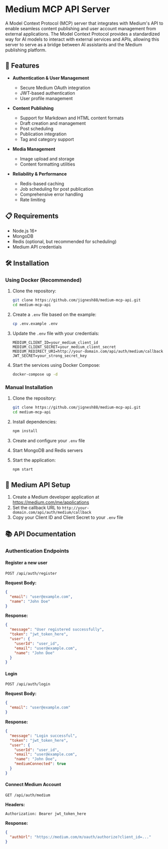 # Medium MCP API Server

A Model Context Protocol (MCP) server that integrates with Medium's API to enable seamless content publishing and user account management from external applications. The Model Context Protocol provides a standardized way for AI models to interact with external services and APIs, allowing this server to serve as a bridge between AI assistants and the Medium publishing platform.

## 🚀 Features

- **Authentication & User Management**
  - Secure Medium OAuth integration
  - JWT-based authentication
  - User profile management

- **Content Publishing**
  - Support for Markdown and HTML content formats
  - Draft creation and management
  - Post scheduling
  - Publication integration
  - Tag and category support

- **Media Management**
  - Image upload and storage
  - Content formatting utilities

- **Reliability & Performance**
  - Redis-based caching
  - Job scheduling for post publication
  - Comprehensive error handling
  - Rate limiting

## 📋 Requirements

- Node.js 16+
- MongoDB
- Redis (optional, but recommended for scheduling)
- Medium API credentials

## 🛠️ Installation

### Using Docker (Recommended)

1. Clone the repository:
   ```bash
   git clone https://github.com/jignesh88/medium-mcp-api.git
   cd medium-mcp-api
   ```

2. Create a `.env` file based on the example:
   ```bash
   cp .env.example .env
   ```

3. Update the `.env` file with your credentials:
   ```
   MEDIUM_CLIENT_ID=your_medium_client_id
   MEDIUM_CLIENT_SECRET=your_medium_client_secret
   MEDIUM_REDIRECT_URI=http://your-domain.com/api/auth/medium/callback
   JWT_SECRET=your_strong_secret_key
   ```

4. Start the services using Docker Compose:
   ```bash
   docker-compose up -d
   ```

### Manual Installation

1. Clone the repository:
   ```bash
   git clone https://github.com/jignesh88/medium-mcp-api.git
   cd medium-mcp-api
   ```

2. Install dependencies:
   ```bash
   npm install
   ```

3. Create and configure your `.env` file

4. Start MongoDB and Redis servers

5. Start the application:
   ```bash
   npm start
   ```

## 🔐 Medium API Setup

1. Create a Medium developer application at https://medium.com/me/applications
2. Set the callback URL to `http://your-domain.com/api/auth/medium/callback`
3. Copy your Client ID and Client Secret to your `.env` file

## 📚 API Documentation

### Authentication Endpoints

#### Register a new user

```
POST /api/auth/register
```

**Request Body:**
```json
{
  "email": "user@example.com",
  "name": "John Doe"
}
```

**Response:**
```json
{
  "message": "User registered successfully",
  "token": "jwt_token_here",
  "user": {
    "userId": "user_id",
    "email": "user@example.com",
    "name": "John Doe"
  }
}
```

#### Login

```
POST /api/auth/login
```

**Request Body:**
```json
{
  "email": "user@example.com"
}
```

**Response:**
```json
{
  "message": "Login successful",
  "token": "jwt_token_here",
  "user": {
    "userId": "user_id",
    "email": "user@example.com",
    "name": "John Doe",
    "mediumConnected": true
  }
}
```

#### Connect Medium Account

```
GET /api/auth/medium
```

**Headers:**
```
Authorization: Bearer jwt_token_here
```

**Response:**
```json
{
  "authUrl": "https://medium.com/m/oauth/authorize?client_id=..."
}
```